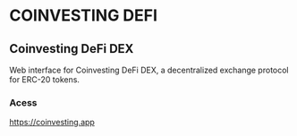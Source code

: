 # COINVESTING DEFI

## Coinvesting DeFi DEX

Web interface for Coinvesting DeFi DEX, a decentralized exchange protocol for ERC-20 tokens.

### Acess
https://coinvesting.app

